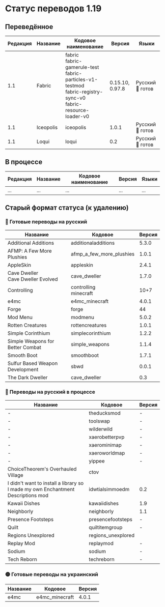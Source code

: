 # Статус переводов 1.19

## Переведённое

| Редакция | Название | Кодовое наименование | Версия | Языки |
| - | - | - | - | - |
| 1.1 | Fabric | fabric<br>fabric-gamerule-test<br>fabric-particles-v1-testmod<br>fabric-registry-sync-v0<br>fabric-resource-loader-v0 | 0.15.10, 0.97.8 | Русский 🔴 готов |
| 1.1 | Iceopolis | iceopolis | 1.0.1 | Русский 🔴 готов |
| 1.1 | Loqui | loqui | 0.2 | Русский 🔴 готов |

## В процессе

| Редакция | Название | Кодовое наименование | Версия | Языки |
| - | - | - | - | - |
| ... | ... | ... | ... | ... |

## Старый формат статуса (к удалению)

### 🔴 Готовые переводы на русский

| Название | Кодовое | Версия |
| - | - | - |
| Additional Additions | additionaladditions | 5.3.0 |
| AFMP: A Few More Plushies | afmp_a_few_more_plushies | 1.0.1 |
| AppleSkin | appleskin | 2.4.1 |
| Cave Dweller<br>Cave Dweller Evolved | cave_dweller | 1.7.0 |
| Controlling | controlling<br>minecraft | 10+7 |
| e4mc | e4mc_minecraft | 4.0.1 |
| Forge | forge | 44  |
| Mod Menu | modmenu | 5.0.2 |
| Rotten Creatures | rottencreatures | 1.0.1 |
| Simple Corinthium | simplecorinthium | 1.2.2 |
| Simple Weapons for Better Combat | simple_weapons | 1.1.4 |
| Smooth Boot | smoothboot | 1.7.1 |
| Sulfur Based Weapon Development | sbwd | 0.0.1 |
| The Dark Dweller | cave_dweller | 0.3 |

### 🔴 Переводы на русский в процессе
| Название | Кодовое | Версия |
| - | - | - |
| - | theducksmod | - |
| - | toolswap | - |
| - | wilderwild | - |
| - | xaerobetterpvp | - |
| - | xaerominimap | - |
| - | xaeroworldmap | - |
| - | yippee | - |
| ChoiceTheorem's Overhauled Village | ctov |  |
| I didn't want to install a library so I made my own Enchantment Descriptions mod | idwtialsimmoedm | 0.2 |
| Kawaii Dishes | kawaiidishes | 1.9 |
| Neighborly | neighborly | 1.1 |
| Presence Footsteps | presencefootsteps | - |
| Quilt | quiltitemgroup | - |
| Regions Unexplored | regions_unexplored |  |
| Replay Mod | replaymod | - |
| Sodium | sodium | - |
| Tech Reborn | techreborn | - |

### 🟡 Готовые переводы на украинский

| Название | Кодовое | Версия |
| - | - | - |
| e4mc | e4mc_minecraft | 4.0.1 |